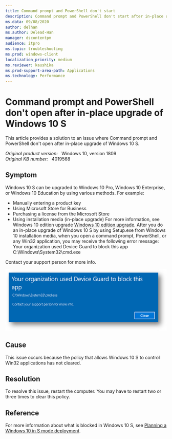 ```yaml
---
title: Command prompt and PowerShell don't start
description: Command prompt and PowerShell don't start after in-place upgrade of Windows 10 S to Professional, Education, or Enterprise edition.
ms.data: 09/08/2020
author: delhan
ms.author: Delead-Han
manager: dscontentpm
audience: itpro
ms.topic: troubleshooting
ms.prod: windows-client
localization_priority: medium
ms.reviewer: kaushika
ms.prod-support-area-path: Applications
ms.technology: Performance
---
```

# Command prompt and PowerShell don't open after in-place upgrade of Windows 10 S

This article provides a solution to an issue where Command prompt and PowerShell don't open after in-place upgrade of Windows 10 S.

_Original product version:_ &nbsp; Windows 10, version 1809  
_Original KB number:_ &nbsp; 4019568

## Symptom

Windows 10 S can be upgraded to Windows 10 Pro, Windows 10 Enterprise, or Windows 10 Education by using various methods. For example: 
- Manually entering a product key 
- Using Microsoft Store for Business 
- Purchasing a license from the Microsoft Store 
- Using installation media (in-place upgrade) 
 For more information, see Windows 10 edition upgrade [Windows 10 edition upgrade](https://docs.microsoft.com/windows/deployment/upgrade/windows-10-edition-upgrades). 
 After you do an in-place upgrade of Windows 10 S by using Setup.exe from Windows 10 installation media, when you open a command prompt, PowerShell, or any Win32 application, you may receive the following error message: 
Your organization used Device Guard to block this app
C:\Windows\System32\cmd.exe

Contact your support person for more info. 

![Screenshot of the error message](./media/command-prompt-powershell-not-start/error-message-screenshot.png)

## Cause

This issue occurs because the policy that allows Windows 10 S to control Win32 applications has not cleared. 

## Resolution

To resolve this issue, restart the computer. You may have to restart two or three times to clear this policy. 

## Reference

For more information about what is blocked in Windows 10 S, see [Planning a Windows 10 in S mode deployment](https://docs.microsoft.com/windows-hardware/manufacture/desktop/windows-10-s-planning#what-is-blocked-in-windows-10-s).

